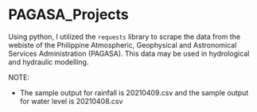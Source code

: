 # PAGASA_Projects

Using python, I utilized the <code>requests</code> library to scrape the data from the webiste of the Philippine Atmospheric, Geophysical and Astronomical Services Administration (PAGASA). This data may be used in hydrological and hydraulic modelling.

NOTE:
- The sample output for rainfall is 20210409.csv and the sample output for water level is 20210408.csv
